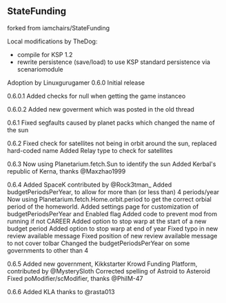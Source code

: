 StateFunding
------------

forked from iamchairs/StateFunding

Local modifications by TheDog:
- compile for KSP 1.2
- rewrite persistence (save/load) to use KSP standard persistence via scenariomodule

Adoption by Linuxgurugamer
0.6.0
	Initial release

0.6.0.1
	Added checks for null when getting the game instanceo

0.6.0.2
	Added new goverment which was posted in the old thread

0.6.1
	Fixed segfaults caused by planet packs which changed the name of the sun

0.6.2
	Fixed check for satellites not being in orbit around the sun, replaced hard-coded name
	Added Relay type to check for satellites

0.6.3
	Now using Planetarium.fetch.Sun to identify the sun
	Added Kerbal's republic of Kerna, thanks @Maxzhao1999

0.6.4
	Added SpaceK contributed by @Rock3tman_
	Added budgetPeriodsPerYear, to allow for more than (or less than) 4 periods/year
	Now using Planetarium.fetch.Home.orbit.period to get the correct orbial period of the homeworld.
	Added settings page for customization of budgetPeriodsPerYear and Enabled flag
	Added code to prevent mod from running if not CAREER
	Added option to stop warp at the start of a new budget period
	Added option to stop warp at end of year
	Fixed typo in new review available message
	Fixed position of new review available message to not cover tolbar
	Changed the budgetPeriodsPerYear on some governments to other than 4

0.6.5
	Added new government, Kikkstarter Krowd Funding Platform, contributed by @MysterySloth
	Corrected spelling of Astroid to Asteroid
	Fixed poModifier/scModifier, thanks @PhilM-47 

0.6.6
	Added KLA thanks to @rasta013